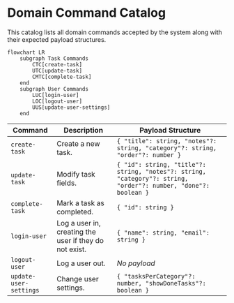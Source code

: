 # Domain Command Catalog

This catalog lists all domain commands accepted by the system along with their expected payload structures.

```mermaid
flowchart LR
    subgraph Task Commands
        CTC[create-task]
        UTC[update-task]
        CMTC[complete-task]
    end
    subgraph User Commands
        LUC[login-user]
        LOC[logout-user]
        UUS[update-user-settings]
    end
```

| Command | Description | Payload Structure |
|---------|-------------|------------------|
| `create-task` | Create a new task. | `{ "title": string, "notes"?: string, "category"?: string, "order"?: number }` |
| `update-task` | Modify task fields. | `{ "id": string, "title"?: string, "notes"?: string, "category"?: string, "order"?: number, "done"?: boolean }` |
| `complete-task` | Mark a task as completed. | `{ "id": string }` |
| `login-user` | Log a user in, creating the user if they do not exist. | `{ "name": string, "email": string }` |
| `logout-user` | Log a user out. | _No payload_ |
| `update-user-settings` | Change user settings. | `{ "tasksPerCategory"?: number, "showDoneTasks"?: boolean }` |
